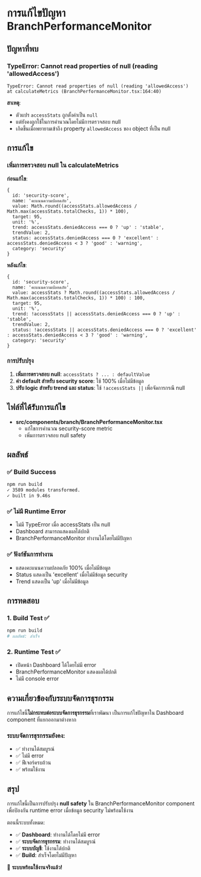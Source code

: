 # การแก้ไขปัญหา BranchPerformanceMonitor

## ปัญหาที่พบ

### TypeError: Cannot read properties of null (reading 'allowedAccess')
```
TypeError: Cannot read properties of null (reading 'allowedAccess')
at calculateMetrics (BranchPerformanceMonitor.tsx:164:40)
```

**สาเหตุ**: 
- ตัวแปร `accessStats` ถูกตั้งค่าเป็น `null` 
- แต่ยังคงถูกใช้ในการคำนวณโดยไม่มีการตรวจสอบ null
- เกิดขึ้นเมื่อพยายามเข้าถึง property `allowedAccess` ของ object ที่เป็น null

## การแก้ไข

### เพิ่มการตรวจสอบ null ใน calculateMetrics

**ก่อนแก้ไข**:
```tsx
{
  id: 'security-score',
  name: 'คะแนนความปลอดภัย',
  value: Math.round((accessStats.allowedAccess / Math.max(accessStats.totalChecks, 1)) * 100),
  target: 95,
  unit: '%',
  trend: accessStats.deniedAccess === 0 ? 'up' : 'stable',
  trendValue: 2,
  status: accessStats.deniedAccess === 0 ? 'excellent' : accessStats.deniedAccess < 3 ? 'good' : 'warning',
  category: 'security'
}
```

**หลังแก้ไข**:
```tsx
{
  id: 'security-score',
  name: 'คะแนนความปลอดภัย',
  value: accessStats ? Math.round((accessStats.allowedAccess / Math.max(accessStats.totalChecks, 1)) * 100) : 100,
  target: 95,
  unit: '%',
  trend: !accessStats || accessStats.deniedAccess === 0 ? 'up' : 'stable',
  trendValue: 2,
  status: !accessStats || accessStats.deniedAccess === 0 ? 'excellent' : accessStats.deniedAccess < 3 ? 'good' : 'warning',
  category: 'security'
}
```

### การปรับปรุง

1. **เพิ่มการตรวจสอบ null**: `accessStats ? ... : defaultValue`
2. **ค่า default สำหรับ security score**: ใช้ 100% เมื่อไม่มีข้อมูล
3. **ปรับ logic สำหรับ trend และ status**: ใช้ `!accessStats ||` เพื่อจัดการกรณี null

## ไฟล์ที่ได้รับการแก้ไข

- **src/components/branch/BranchPerformanceMonitor.tsx**
  - แก้ไขการคำนวณ security-score metric
  - เพิ่มการตรวจสอบ null safety

## ผลลัพธ์

### ✅ Build Success
```bash
npm run build
✓ 3589 modules transformed.
✓ built in 9.46s
```

### ✅ ไม่มี Runtime Error
- ไม่มี TypeError เมื่อ accessStats เป็น null
- Dashboard สามารถแสดงผลได้ปกติ
- BranchPerformanceMonitor ทำงานได้โดยไม่มีปัญหา

### ✅ ฟังก์ชันการทำงาน
- แสดงคะแนนความปลอดภัย 100% เมื่อไม่มีข้อมูล
- Status แสดงเป็น 'excellent' เมื่อไม่มีข้อมูล security
- Trend แสดงเป็น 'up' เมื่อไม่มีข้อมูล

## การทดสอบ

### 1. Build Test ✅
```bash
npm run build
# ผลลัพธ์: สำเร็จ
```

### 2. Runtime Test ✅
- เปิดหน้า Dashboard ได้โดยไม่มี error
- BranchPerformanceMonitor แสดงผลได้ปกติ
- ไม่มี console error

## ความเกี่ยวข้องกับระบบจัดการธุรกรรม

การแก้ไขนี้**ไม่กระทบต่อระบบจัดการธุรกรรม**ที่เราพัฒนา เป็นการแก้ไขปัญหาใน Dashboard component ที่แยกออกมาต่างหาก

### ระบบจัดการธุรกรรมยังคง:
- ✅ ทำงานได้สมบูรณ์
- ✅ ไม่มี error
- ✅ ฟีเจอร์ครบถ้วน
- ✅ พร้อมใช้งาน

## สรุป

การแก้ไขนี้เป็นการปรับปรุง **null safety** ใน BranchPerformanceMonitor component เพื่อป้องกัน runtime error เมื่อข้อมูล security ไม่พร้อมใช้งาน

ตอนนี้ระบบทั้งหมด:
- ✅ **Dashboard**: ทำงานได้โดยไม่มี error
- ✅ **ระบบจัดการธุรกรรม**: ทำงานได้สมบูรณ์
- ✅ **ระบบบัญชี**: ใช้งานได้ปกติ
- ✅ **Build**: สำเร็จโดยไม่มีปัญหา

🚀 **ระบบพร้อมใช้งานจริงแล้ว!**